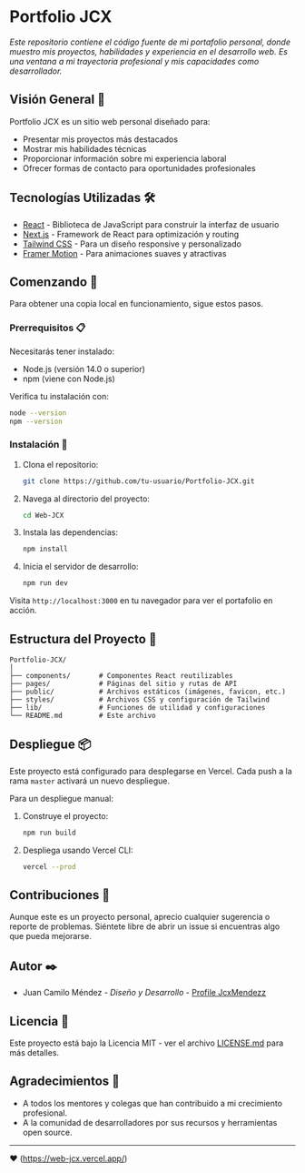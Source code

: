# Portfolio JCX

_Este repositorio contiene el código fuente de mi portafolio personal, donde muestro mis proyectos, habilidades y experiencia en el desarrollo web. Es una ventana a mi trayectoria profesional y mis capacidades como desarrollador._

## Visión General 🌟

Portfolio JCX es un sitio web personal diseñado para:
- Presentar mis proyectos más destacados
- Mostrar mis habilidades técnicas
- Proporcionar información sobre mi experiencia laboral
- Ofrecer formas de contacto para oportunidades profesionales

## Tecnologías Utilizadas 🛠️

- [React](https://reactjs.org/) - Biblioteca de JavaScript para construir la interfaz de usuario
- [Next.js](https://nextjs.org/) - Framework de React para optimización y routing
- [Tailwind CSS](https://tailwindcss.com/) - Para un diseño responsive y personalizado
- [Framer Motion](https://www.framer.com/motion/) - Para animaciones suaves y atractivas

## Comenzando 🚀

Para obtener una copia local en funcionamiento, sigue estos pasos.

### Prerrequisitos 📋

Necesitarás tener instalado:

- Node.js (versión 14.0 o superior)
- npm (viene con Node.js)

Verifica tu instalación con:

```bash
node --version
npm --version
```

### Instalación 🔧

1. Clona el repositorio:
   ```bash
   git clone https://github.com/tu-usuario/Portfolio-JCX.git
   ```

2. Navega al directorio del proyecto:
   ```bash
   cd Web-JCX
   ```

3. Instala las dependencias:
   ```bash
   npm install
   ```

4. Inicia el servidor de desarrollo:
   ```bash
   npm run dev
   ```

Visita `http://localhost:3000` en tu navegador para ver el portafolio en acción.

## Estructura del Proyecto 📂

```
Portfolio-JCX/
│
├── components/       # Componentes React reutilizables
├── pages/            # Páginas del sitio y rutas de API
├── public/           # Archivos estáticos (imágenes, favicon, etc.)
├── styles/           # Archivos CSS y configuración de Tailwind
├── lib/              # Funciones de utilidad y configuraciones
└── README.md         # Este archivo
```

## Despliegue 📦

Este proyecto está configurado para desplegarse en Vercel. Cada push a la rama `master` activará un nuevo despliegue.

Para un despliegue manual:

1. Construye el proyecto:
   ```bash
   npm run build
   ```

2. Despliega usando Vercel CLI:
   ```bash
   vercel --prod
   ```

## Contribuciones 🤝

Aunque este es un proyecto personal, aprecio cualquier sugerencia o reporte de problemas. Siéntete libre de abrir un issue si encuentras algo que pueda mejorarse.

## Autor ✒️

* Juan Camilo Méndez - *Diseño y Desarrollo* - [Profile JcxMendezz](https://github.com/JcxMendezz)

## Licencia 📄

Este proyecto está bajo la Licencia MIT - ver el archivo [LICENSE.md](LICENSE.md) para más detalles.

## Agradecimientos 🙏

- A todos los mentores y colegas que han contribuido a mi crecimiento profesional.
- A la comunidad de desarrolladores por sus recursos y herramientas open source.

---

 ❤️ (https://web-jcx.vercel.app/) 

